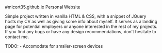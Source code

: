 #micort35.github.io
Personal Website

Simple project written in vanilla HTML & CSS, with a snippet of JQuery hosts my CV as well as giving some info about myself. It serves as a landing page for potential employers or anyone interested in the rest of my projects. If you find any bugs or have any design recommendations, don't hesitate to contact me.

TODO:
    - Accomodate for smaller-screen devices